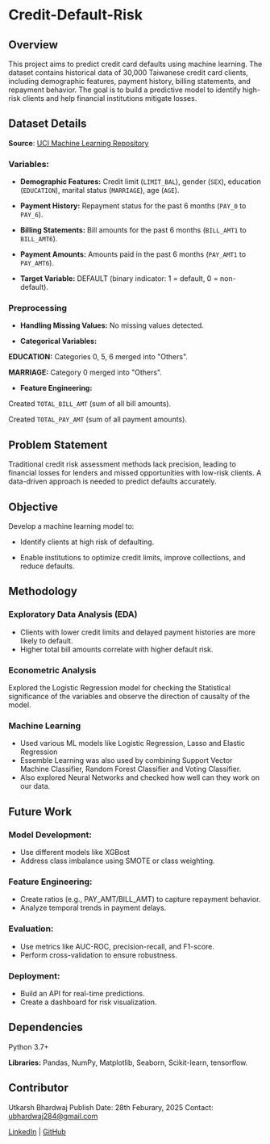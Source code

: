 # Credit-Default-Risk

## Overview
This project aims to predict credit card defaults using machine learning. The dataset contains historical data of 30,000 Taiwanese credit card clients, including demographic features, payment history, billing statements, and repayment behavior. The goal is to build a predictive model to identify high-risk clients and help financial institutions mitigate losses.

## Dataset Details

**Source**: [UCI Machine Learning Repository](https://archive.ics.uci.edu/dataset/350/default+of+credit+card+clients)

### Variables:

* **Demographic Features:** Credit limit (`LIMIT_BAL`), gender (`SEX`), education (`EDUCATION`), marital status (`MARRIAGE`), age (`AGE`).

* **Payment History:** Repayment status for the past 6 months (`PAY_0` to `PAY_6`).

* **Billing Statements:** Bill amounts for the past 6 months (`BILL_AMT1` to `BILL_AMT6`).

* **Payment Amounts:** Amounts paid in the past 6 months (`PAY_AMT1` to `PAY_AMT6`).

* **Target Variable:** DEFAULT (binary indicator: 1 = default, 0 = non-default).

### Preprocessing

* **Handling Missing Values:** No missing values detected.

* **Categorical Variables:**

**EDUCATION:** Categories 0, 5, 6 merged into "Others".

**MARRIAGE:** Category 0 merged into "Others".

* **Feature Engineering:**

Created `TOTAL_BILL_AMT` (sum of all bill amounts).

Created `TOTAL_PAY_AMT` (sum of all payment amounts).


## Problem Statement
Traditional credit risk assessment methods lack precision, leading to financial losses for lenders and missed opportunities with low-risk clients. A data-driven approach is needed to predict defaults accurately.


## Objective
Develop a machine learning model to:

* Identify clients at high risk of defaulting.

* Enable institutions to optimize credit limits, improve collections, and reduce defaults.


## Methodology

### Exploratory Data Analysis (EDA)

* Clients with lower credit limits and delayed payment histories are more likely to default.
* Higher total bill amounts correlate with higher default risk.


### Econometric Analysis
Explored the Logistic Regression model for checking the Statistical significance of the variables and observe the direction of causalty of the model.


### Machine Learning
* Used various ML models like Logistic Regression, Lasso and Elastic Regression
*  Essemble Learning was also used by combining Support Vector Machine Classifier, Random Forest Classifier and Voting Classifier.
*  Also explored Neural Networks and checked how well can they work on our data.


## Future Work

### Model Development:

* Use different models like XGBost
* Address class imbalance using SMOTE or class weighting.

### Feature Engineering:

* Create ratios (e.g., PAY_AMT/BILL_AMT) to capture repayment behavior.
* Analyze temporal trends in payment delays.

### Evaluation:

* Use metrics like AUC-ROC, precision-recall, and F1-score.
* Perform cross-validation to ensure robustness.

### Deployment:

* Build an API for real-time predictions.
* Create a dashboard for risk visualization.


## Dependencies
Python 3.7+

**Libraries:** Pandas, NumPy, Matplotlib, Seaborn, Scikit-learn, tensorflow.


## Contributor
Utkarsh Bhardwaj
Publish Date: 28th Feburary, 2025
Contact: ubhardwaj284@gmail.com

[LinkedIn](https://www.linkedin.com/in/utkarsh284/) | [GitHub](https://github.com/utkarsh-284)
